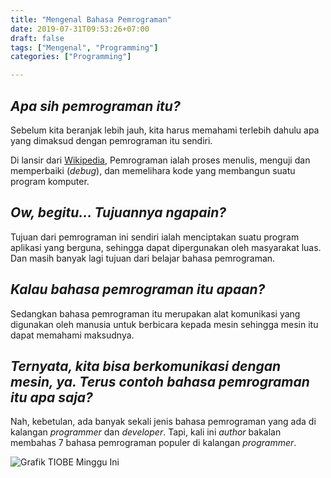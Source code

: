 ```yaml
---
title: "Mengenal Bahasa Pemrograman"
date: 2019-07-31T09:53:26+07:00
draft: false
tags: ["Mengenal", "Programming"]
categories: ["Programming"]

---
```


## _Apa sih pemrograman itu?_

Sebelum kita beranjak lebih jauh, kita harus memahami terlebih dahulu apa yang dimaksud dengan pemrograman itu sendiri.

Di lansir dari [Wikipedia](http://wikipedia/), Pemrograman ialah proses menulis, menguji dan memperbaiki (_debug_), dan memelihara kode  yang membangun suatu program komputer.

## _Ow, begitu... Tujuannya ngapain?_

Tujuan dari pemrograman ini sendiri ialah menciptakan suatu program aplikasi yang berguna, sehingga dapat dipergunakan oleh masyarakat luas. Dan masih banyak lagi tujuan dari belajar bahasa pemrograman.

## _Kalau bahasa pemrograman itu apaan?_

Sedangkan bahasa pemrograman itu merupakan alat komunikasi yang digunakan oleh manusia untuk berbicara kepada mesin sehingga mesin itu dapat memahami maksudnya.

## _Ternyata, kita bisa berkomunikasi dengan mesin, ya. Terus contoh bahasa pemrograman itu apa saja?_

Nah, kebetulan, ada banyak sekali jenis bahasa pemrograman yang ada di kalangan _programmer_ dan _developer_. Tapi, kali ini _author_ bakalan membahas 7 bahasa pemrograman populer di kalangan _programmer_.

![Grafik TIOBE Minggu Ini](/photos)
